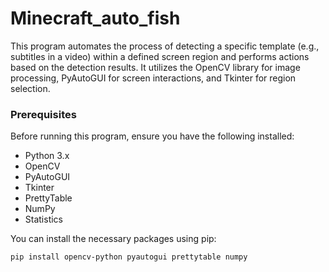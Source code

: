 # Minecraft_auto_fish


This program automates the process of detecting a specific template (e.g., subtitles in a video) within a defined screen region and performs actions based on the detection results. It utilizes the OpenCV library for image processing, PyAutoGUI for screen interactions, and Tkinter for region selection.


### Prerequisites

Before running this program, ensure you have the following installed:
- Python 3.x
- OpenCV
- PyAutoGUI
- Tkinter
- PrettyTable
- NumPy
- Statistics

You can install the necessary packages using pip:

```bash
pip install opencv-python pyautogui prettytable numpy
